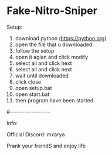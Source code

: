# Fake-Nitro-Sniper

Setup:

1. download python (https://python.org)
2. open the file that u downloaded
3. follow the setup
4. open it agian and click modify
5. select all and click next
6. select all and click next
7. wait until downloaded
8. click close
9. open setup.bat
10. open start.bat
11. then program have been started

#-----------------

Info:

Official Discord: mxarya



Prank your freindS and enjoy life


